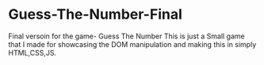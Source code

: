 # Guess-The-Number-Final
Final versoin for the game- Guess The Number
This is just a Small game that I made for showcasing the  DOM manipulation and making this in simply HTML,CSS,JS.
